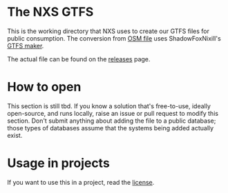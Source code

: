 # The NXS GTFS
This is the working directory that NXS uses to create our GTFS files for public consumption. The conversion from [OSM file](https://github.com/NXS-Detroit/NXS-OpenStreetMap) uses ShadowFoxNixill's [GTFS maker](https://github.com/ShadowFoxNixill/GTFS-Finalizer).

The actual file can be found on the [releases](https://github.com/NXS-Detroit/NXS-GTFS/releases) page.

# How to open
This section is still tbd. If you know a solution that's free-to-use, ideally open-source, and runs locally, raise an issue or pull request to modify this section. Don't submit anything about adding the file to a public database; those types of databases assume that the systems being added actually exist.

# Usage in projects
If you want to use this in a project, read the [license](LICENSE.md).
